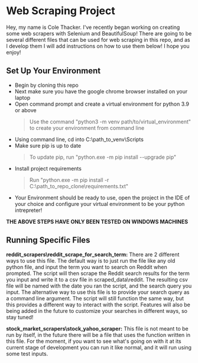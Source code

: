 # Web Scraping Project

Hey, my name is Cole Thacker. I've recently began working on creating some web scrapers with Selenium and BeautifulSoup! There are going to be several different files that can be used for web scraping in this repo, and as I develop them I will add instructions on how to use them below! I hope you enjoy!

## Set Up Your Environment
- Begin by cloning this repo
- Next make sure you have the google chrome browser installed on your laptop
- Open command prompt and create a virtual environment for python 3.9 or above
	> Use the command "python3 -m venv path/to/virtual_environment" to create your environment from command line
- Using command line, cd into C:\path_to_venv\Scripts
- Make sure pip is up to date
	> To update pip, run "python.exe -m pip install --upgrade pip"
- Install project requirements
	> Run "python.exe -m pip install -r C:\path_to_repo_clone\requirements.txt"
- Your Environment should be ready to use, open the project in the IDE of your choice and configure your virtual environment to be your python intrepreter!

**THE ABOVE STEPS HAVE ONLY BEEN TESTED ON WINDOWS MACHINES**


## Running Specific Files
**reddit_scrapers\reddit_scrape_for_search_term:** There are 2 different ways to use this file. The default way is to just run the file like any old python file, and input the term you want to search on Reddit when prompted. The script will then scrape the Reddit search results for the term you input and write it to a csv file in scraped_data\reddit. The resulting csv file will be named with the date you ran the script, and the search query you input. The alternative way to use this file is to provide your search query as a command line argument. The script will still function the same way, but this provides a different way to interact with the script. Features will also be being added in the future to customize your searches in different ways, so stay tuned!

**stock_market_scrapers\stock_yahoo_scraper:** This file is not meant to be run by itself, in the future there will be a file that uses the function written in this file. For the moment, if you want to see what's going on with it at its current stage of development you can run it like normal, and it will run using some test inputs.